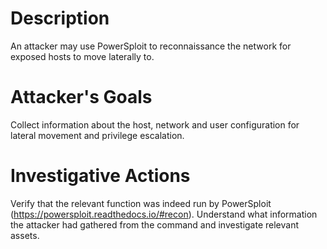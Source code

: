 # Description
An attacker may use PowerSploit to reconnaissance the network for exposed hosts to move laterally to.
# Attacker's Goals
Collect information about the host, network and user configuration for lateral movement and privilege escalation.
# Investigative Actions
Verify that the relevant function was indeed run by PowerSploit (https://powersploit.readthedocs.io/#recon).
Understand what information the attacker had gathered from the command and investigate relevant assets.
